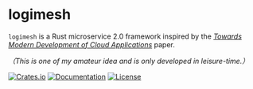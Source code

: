# logimesh
`logimesh` is a Rust microservice 2.0 framework inspired by the [*Towards Modern Development of Cloud Applications*](https://dl.acm.org/doi/pdf/10.1145/3593856.3595909) paper.

*（This is one of my amateur idea and is only developed in leisure-time.）*


[![Crates.io](https://img.shields.io/crates/v/logimesh)](https://crates.io/crates/logimesh)
[![Documentation](https://shields.io/docsrs/logimesh)](https://docs.rs/logimesh)
[![License](https://img.shields.io/crates/l/logimesh)](https://github.com/andeya/logimesh?tab=MIT-1-ov-file)
